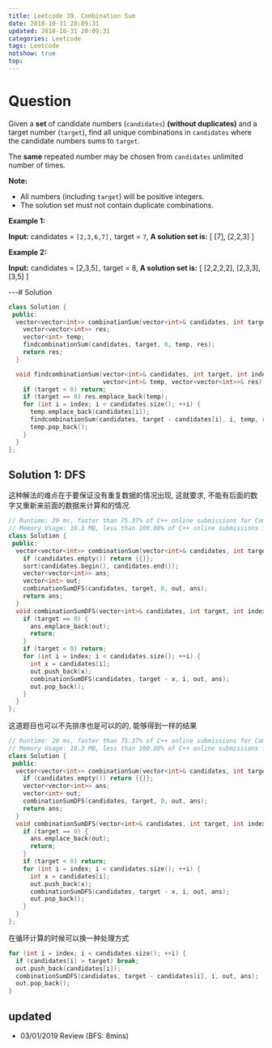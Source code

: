 ```yaml
---
title: Leetcode 39. Combination Sum
date: 2018-10-31 20:09:31
updated: 2018-10-31 20:09:31
categories: Leetcode
tags: Leetcode
notshow: true
top:
---
```


# Question

Given a  **set**  of candidate numbers (`candidates`)  **(without duplicates)**  and a target number (`target`), find all unique combinations in  `candidates` where the candidate numbers sums to  `target`.

The  **same**  repeated number may be chosen from  `candidates` unlimited number of times.

**Note:**

- All numbers (including  `target`) will be positive integers.
- The solution set must not contain duplicate combinations.

**Example 1:**

**Input:** candidates = `[2,3,6,7],` target = `7`,
**A solution set is:**
[
  [7],
  [2,2,3]
]

**Example 2:**

**Input:** candidates = [2,3,5]`,` target = 8,
**A solution set is:**
[
  [2,2,2,2],
  [2,3,3],
  [3,5]
]

<!-- more -->

---# Solution 

```cpp
class Solution {
 public:
  vector<vector<int>> combinationSum(vector<int>& candidates, int target) {
    vector<vector<int>> res;
    vector<int> temp;
    findcombinationSum(candidates, target, 0, temp, res);
    return res;
  }

  void findcombinationSum(vector<int>& candidates, int target, int index,
                          vector<int>& temp, vector<vector<int>>& res) {
    if (target < 0) return;
    if (target == 0) res.emplace_back(temp);
    for (int i = index; i < candidates.size(); ++i) {
      temp.emplace_back(candidates[i]);
      findcombinationSum(candidates, target - candidates[i], i, temp, res);
      temp.pop_back();
    }
  }
};
```

## Solution 1: DFS

这种解法的难点在于要保证没有重复数据的情况出现, 这就要求, 不能有后面的数字又重新来前面的数据来计算和的情况.

```cpp
// Runtime: 20 ms, faster than 75.37% of C++ online submissions for Combination Sum.
// Memory Usage: 10.3 MB, less than 100.00% of C++ online submissions for Combination Sum.
class Solution {
 public:
  vector<vector<int>> combinationSum(vector<int>& candidates, int target) {
    if (candidates.empty()) return {{}};
    sort(candidates.begin(), candidates.end());
    vector<vector<int>> ans;
    vector<int> out;
    combinationSumDFS(candidates, target, 0, out, ans);
    return ans;
  }
  void combinationSumDFS(vector<int>& candidates, int target, int index, vector<int>& out, vector<vector<int>>& ans) {
    if (target == 0) {
      ans.emplace_back(out);
      return;
    }
    if (target < 0) return;
    for (int i = index; i < candidates.size(); ++i) {
      int x = candidates[i];
      out.push_back(x);
      combinationSumDFS(candidates, target - x, i, out, ans);
      out.pop_back();
    }
  }
};
```

这道题目也可以不先排序也是可以的的, 能够得到一样的结果

```cpp
// Runtime: 20 ms, faster than 75.37% of C++ online submissions for Combination Sum.
// Memory Usage: 10.3 MB, less than 100.00% of C++ online submissions for Combination Sum.
class Solution {
 public:
  vector<vector<int>> combinationSum(vector<int>& candidates, int target) {
    if (candidates.empty()) return {{}};
    vector<vector<int>> ans;
    vector<int> out;
    combinationSumDFS(candidates, target, 0, out, ans);
    return ans;
  }
  void combinationSumDFS(vector<int>& candidates, int target, int index, vector<int>& out, vector<vector<int>>& ans) {
    if (target == 0) {
      ans.emplace_back(out);
      return;
    }
    if (target < 0) return;
    for (int i = index; i < candidates.size(); ++i) {
      int x = candidates[i];
      out.push_back(x);
      combinationSumDFS(candidates, target - x, i, out, ans);
      out.pop_back();
    }
  }
};
```

在循环计算的时候可以换一种处理方式

```cpp
for (int i = index; i < candidates.size(); ++i) {
  if (candidates[i] > target) break;
  out.push_back(candidates[i]);
  combinationSumDFS(candidates, target - candidates[i], i, out, ans);
  out.pop_back();
}
```

## updated

* 03/01/2019 Review (BFS: 8mins)